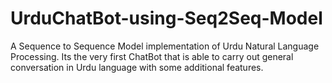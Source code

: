 # UrduChatBot-using-Seq2Seq-Model
A Sequence to Sequence Model implementation of Urdu Natural Language Processing. Its the very first ChatBot that is able to carry out general conversation in Urdu language with some additional features.
